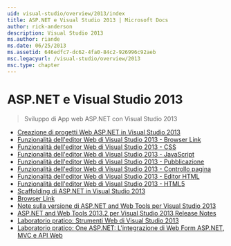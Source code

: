 ```yaml
---
uid: visual-studio/overview/2013/index
title: ASP.NET e Visual Studio 2013 | Microsoft Docs
author: rick-anderson
description: Visual Studio 2013
ms.author: riande
ms.date: 06/25/2013
ms.assetid: 646edfc7-dc62-4fa0-84c2-926996c92aeb
msc.legacyurl: /visual-studio/overview/2013
msc.type: chapter
---
```

<a name="aspnet-and-visual-studio-2013"></a>ASP.NET e Visual Studio 2013
====================
> Sviluppo di App web ASP.NET con Visual Studio 2013


- [Creazione di progetti Web ASP.NET in Visual Studio 2013](creating-web-projects-in-visual-studio.md)
- [Funzionalità dell'editor Web di Visual Studio 2013 - Browser Link](visual-studio-2013-web-editor-features-browser-link.md)
- [Funzionalità dell'editor Web di Visual Studio 2013 - CSS](visual-studio-2013-web-editor-features-css.md)
- [Funzionalità dell'editor Web di Visual Studio 2013 - JavaScript](visual-studio-2013-web-editor-features-javascript.md)
- [Funzionalità dell'editor Web di Visual Studio 2013 - Pubblicazione](visual-studio-2013-web-editor-features-publishing.md)
- [Funzionalità dell'editor Web di Visual Studio 2013 - Controllo pagina](visual-studio-2013-web-editor-features-page-inspector.md)
- [Funzionalità dell'editor Web di Visual Studio 2013 - Editor HTML](visual-studio-2013-web-editor-features-html-editor.md)
- [Funzionalità dell'editor Web di Visual Studio 2013 - HTML5](visual-studio-2013-web-editor-features-html5.md)
- [Scaffolding di ASP.NET in Visual Studio 2013](aspnet-scaffolding-overview.md)
- [Browser Link](using-browser-link.md)
- [Note sulla versione di ASP.NET and Web Tools per Visual Studio 2013](release-notes.md)
- [ASP.NET and Web Tools 2013.2 per Visual Studio 2013 Release Notes](aspnet-and-web-tools-20132-preview-for-visual-studio-2013-release-notes.md)
- [Laboratorio pratico: Strumenti Web di Visual Studio 2013](visual-studio-2013-web-tools.md)
- [Laboratorio pratico: One ASP.NET: L'integrazione di Web Form ASP.NET, MVC e API Web](one-aspnet-integrating-aspnet-web-forms-mvc-and-web-api.md)
